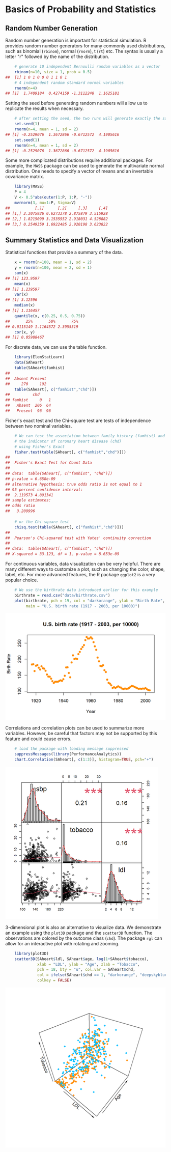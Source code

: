 # Basics of Probability and Statistics

## Random Number Generation 

Random number generation is important for statistical simulation. R provides random number generators for many commonly used distributions, such as binomial (`rbinom`), normal (`rnorm`), t (`rt`) etc. The syntax is usually a letter "r" followed by the name of the distribution. 


```r
    # generate 10 independent Bernoulli random variables as a vector
    rbinom(n=10, size = 1, prob = 0.5)
##  [1] 1 0 1 0 0 0 1 1 0 1
    # 4 independent random standard normal variables
    rnorm(n=4)
## [1]  1.7409184  0.4274159 -1.3112248  1.1625181
```

Setting the seed before generating random numbers will allow us to replicate the results when necessary. 

```r
    # after setting the seed, the two runs will generate exactly the same "random" numbers
    set.seed(1)
    rnorm(n=4, mean = 1, sd = 2)
## [1] -0.2529076  1.3672866 -0.6712572  4.1905616
    set.seed(1)
    rnorm(n=4, mean = 1, sd = 2)
## [1] -0.2529076  1.3672866 -0.6712572  4.1905616
```

Some more complicated distributions require additional packages. For example, the `MASS` package can be used to generate the multivariate normal distribution. One needs to specify a vector of means and an invertable covariance matrix. 

```r
    library(MASS)
    P = 4
    V <- 0.5^abs(outer(1:P, 1:P, "-"))
    mvrnorm(3, mu=1:P, Sigma=V)
##           [,1]      [,2]     [,3]     [,4]
## [1,] 2.3075926 0.6273378 2.875879 3.515928
## [2,] 1.8215099 3.1535552 2.918031 4.528882
## [3,] 0.2549359 1.6922485 2.920198 3.623822
```

## Summary Statistics and Data Visualization

Statistical functions that provide a summary of the data.


```r
    x = rnorm(n=100, mean = 1, sd = 2)
    y = rnorm(n=100, mean = 2, sd = 1)
    sum(x)
## [1] 123.9597
    mean(x)
## [1] 1.239597
    var(x)
## [1] 3.12596
    median(x)
## [1] 1.116457
    quantile(x, c(0.25, 0.5, 0.75))
##       25%       50%       75% 
## 0.0115149 1.1164572 2.3955519
    cor(x, y)
## [1] 0.05988467
```

For discrete data, we can use the table function.


```r
    library(ElemStatLearn)
    data(SAheart)
    table(SAheart$famhist)
## 
##  Absent Present 
##     270     192
    table(SAheart[, c("famhist","chd")])
##          chd
## famhist     0   1
##   Absent  206  64
##   Present  96  96
```

Fisher's exact test and the Chi-square test are tests of independence between two nominal variables.


```r
    # We can test the association between family history (famhist) and 
    # the indicator of coronary heart disease (chd)
    # using Fisher's Exact
    fisher.test(table(SAheart[, c("famhist","chd")]))
## 
## 	Fisher's Exact Test for Count Data
## 
## data:  table(SAheart[, c("famhist", "chd")])
## p-value = 6.658e-09
## alternative hypothesis: true odds ratio is not equal to 1
## 95 percent confidence interval:
##  2.119573 4.891341
## sample estimates:
## odds ratio 
##   3.209996

    # or the Chi-square test
    chisq.test(table(SAheart[, c("famhist","chd")]))
## 
## 	Pearson's Chi-squared test with Yates' continuity correction
## 
## data:  table(SAheart[, c("famhist", "chd")])
## X-squared = 33.123, df = 1, p-value = 8.653e-09
```

For continuous variables, data visualization can be very helpful. There are many different ways to customize a plot, such as changing the color, shape, label, etc. For more advanced features, the R package `ggplot2` is a very popular choice. 

```r
    # We use the birthrate data introduced earlier for this example
    birthrate = read.csv("data/birthrate.csv")
    plot(birthrate, pch = 19, col = "darkorange", ylab = "Birth Rate",
         main = "U.S. birth rate (1917 - 2003, per 10000)")
```

<img src="1.3-stat-prob-basics_files/figure-html/unnamed-chunk-7-1.png" width="576" />

Correlations and correlation plots can be used to summarize more variables. However, be careful that factors may not be supported by this feature and could cause errors. 

```r
    # load the package with loading message suppressed
    suppressMessages(library(PerformanceAnalytics))
    chart.Correlation(SAheart[, c(1:3)], histogram=TRUE, pch="+")
```

<img src="1.3-stat-prob-basics_files/figure-html/unnamed-chunk-8-1.png" width="480" />

3-dimensional plot is  also an alternative to visualize data. We demonstrate an example using the `plot3D` package and the `scatter3D` function. The observations are colored by the outcome class (`chd`). The package `rgl` can allow for an interactive plot with rotating and zooming. 


```r
    library(plot3D)
    scatter3D(SAheart$ldl, SAheart$age, log(1+SAheart$tobacco), 
              xlab = "LDL", ylab = "Age", zlab = "Tobacco",
              pch = 18, bty = "u", col.var = SAheart$chd, 
              col = ifelse(SAheart$chd == 1, "darkorange", "deepskyblue"),
              colkey = FALSE)
```

<img src="1.3-stat-prob-basics_files/figure-html/unnamed-chunk-9-1.png" width="576" />

